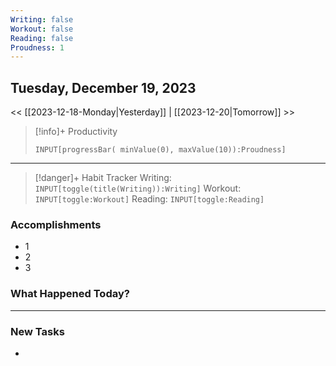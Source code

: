 ```yaml
---
Writing: false
Workout: false
Reading: false
Proudness: 1
---
```

## Tuesday, December 19, 2023

<< [[2023-12-18-Monday|Yesterday]] | [[2023-12-20|Tomorrow]] >>

> [!info]+ Productivity
> ```meta-bind
> INPUT[progressBar( minValue(0), maxValue(10)):Proudness]

---

> [!danger]+ Habit Tracker
> Writing: `INPUT[toggle(title(Writing)):Writing]` Workout: `INPUT[toggle:Workout]` Reading: `INPUT[toggle:Reading]`


### Accomplishments
- 1
- 2
- 3

### What Happened Today?


---
### New Tasks
- 


